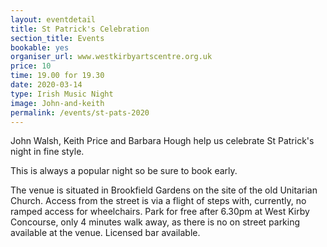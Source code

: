 ```yaml
---
layout: eventdetail
title: St Patrick's Celebration 
section_title: Events
bookable: yes
organiser_url: www.westkirbyartscentre.org.uk
price: 10
time: 19.00 for 19.30
date: 2020-03-14
type: Irish Music Night
image: John-and-keith
permalink: /events/st-pats-2020
---
```


John Walsh, Keith Price and Barbara Hough help us celebrate 
St Patrick's night in fine style. 

This is always a popular night so be sure to book early. 

The venue is situated in Brookfield Gardens on the site of the old Unitarian Church. Access from the street is via a flight of steps with, currently, no ramped access for wheelchairs. Park for free after 6.30pm at West Kirby Concourse, only 4 minutes walk away, as there is no on street parking available at the venue. Licensed bar available.






